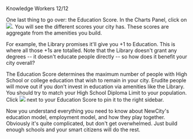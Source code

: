 Knowledge Workers 12/12

One last thing to go over: the Education Score. In the Charts Panel, click on ![](IconServicesCategory). You will see the different scores your city has. These scores are aggregate from the amenities you build.

For example, the Library promises it'll give you +1 to Education. This is where all those +1s are totalled. Note that the Library doesn't grant any degrees -- it doesn't educate people directly -- so how does it benefit your city overall?

The Education Score determines the maximum number of people with High School or college education that wish to remain in your city. Erudite people will move out if you don't invest in education via amenities like the Library. You should try to match your High School Diploma Limit to your population. Click ![](IconPin) next to your Education Score to pin it to the right sidebar.

Now you understand everything you need to know about NewCity's education model, employment model, and how they play together. Obviously it's quite complicated, but don't get overwhelmed. Just build enough schools and your smart citizens will do the rest.


